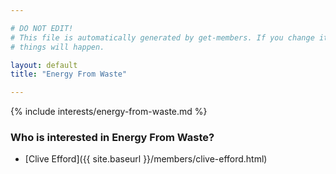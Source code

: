 ```yaml
---

# DO NOT EDIT!
# This file is automatically generated by get-members. If you change it, bad
# things will happen.

layout: default
title: "Energy From Waste"

---
```


{% include interests/energy-from-waste.md %}

### Who is interested in Energy From Waste?


* [Clive Efford]({{ site.baseurl }}/members/clive-efford.html)
